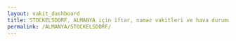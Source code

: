 ```yaml
---
layout: vakit_dashboard
title: STOCKELSDORF, ALMANYA için iftar, namaz vakitleri ve hava durumu - ilçe/eyalet seç
permalink: /ALMANYA/STOCKELSDORF/
---
```


<script type="text/javascript">
  var GLOBAL_COUNTRY = 'ALMANYA';
  var GLOBAL_CITY = 'STOCKELSDORF';
  var GLOBAL_STATE = '';
  var lat = 72;
  var lon = 21;
</script>
